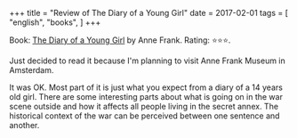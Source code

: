 +++
title = "Review of The Diary of a Young Girl"
date = 2017-02-01
tags = [
    "english",
    "books",
]
+++

Book: [The Diary of a Young Girl](https://www.goodreads.com/book/show/48855) by Anne Frank. Rating: ⭐️⭐️⭐️.

Just decided to read it because I'm planning to visit Anne Frank Museum in Amsterdam.

It was OK. Most part of it is just what you expect from a diary of a 14 years old girl. There are some interesting parts about what is going on in the war scene outside and how it affects all people living in the secret annex. The historical context of the war can be perceived between one sentence and another.
